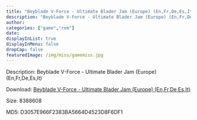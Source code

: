 ```yaml
---
title: "Beyblade V-Force - Ultimate Blader Jam (Europe) (En,Fr,De,Es,It)"
description: "Beyblade V-Force - Ultimate Blader Jam (Europe) (En,Fr,De,Es,It)"
author: 
categories: ["game","rom"]
date: 
displayInList: true
displayInMenu: false
dropCap: false
featuredImage: /img/miss/gamemiss.jpg
---
```


Description: Beyblade V-Force - Ultimate Blader Jam (Europe) (En,Fr,De,Es,It)

Download: <a style="text-decoration:underline;" href="https://mega.nz/#!nCBkwSqA!7jSXit87rdpfmX86axLGlMCcs2fRUYVDbn4WItFolYY" target = "_blank" rel = "nofollow" > Beyblade V-Force - Ultimate Blader Jam (Europe) (En,Fr,De,Es,It)</a>

Size: 8388608

MD5: D3057E966F2383BA5664D4523D8F6DF1

